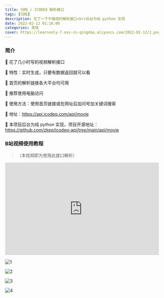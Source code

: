 ```yaml
---
title: 归档 | ICODEQ 解析接口
tags: [归档]
description: 花了一下午做成的解析接口<br>后台为纯 python 实现
date: 2022-02-12 01:16:00
categories: 其他
cover: https://learnonly-7.oss-cn-qingdao.aliyuncs.com/2022-02-12/1.png
---
```


### 简介

🚀 花了几小时写的视频解析接口

🚀 特性：实时生成，只要有数据返回就可以看

🚀 首页的解析链接各大平台均可用

🚀 推荐使用电脑访问

🚀 使用方法：使用首页链接或在网址后加问号加关键词搜索

🚀 地址：https://api.icodeq.com/api/movie

🚀 本项目后台为纯 python 实现，项目开源地址：https://github.com/zkeq/icodeq-api/tree/main/api/movie

### B站视频使用教程

> （本视频即为使用此接口解析）

<div style="position: relative; padding: 30% 45%;">
<iframe style="position: absolute; width: 100%; height: 100%; left: 0; top: 0;" src="https://api.okjx.cc:3389/jx.php?url=https://www.bilibili.com/video/BV1G5411o7yX" frameborder="no" scrolling="no"></iframe>
</div>



![1](https://learnonly-7.oss-cn-qingdao.aliyuncs.com/2022-02-12/2.png)

![2](https://learnonly-7.oss-cn-qingdao.aliyuncs.com/2022-02-12/3.png)

![3](https://learnonly-7.oss-cn-qingdao.aliyuncs.com/2022-02-12/4.png)

![4](https://learnonly-7.oss-cn-qingdao.aliyuncs.com/2022-02-12/5.jpg)
